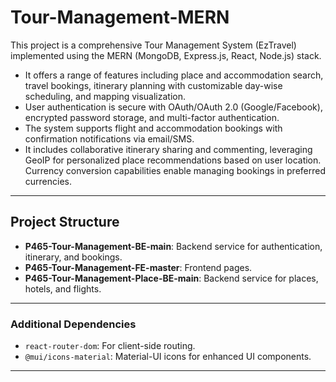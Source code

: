 # Tour-Management-MERN

This project is a comprehensive Tour Management System (EzTravel) implemented using the MERN (MongoDB, Express.js, React, Node.js) stack. 
* It offers a range of features including place and accommodation search, travel bookings, itinerary planning with customizable day-wise scheduling, and mapping visualization. 
* User authentication is secure with OAuth/OAuth 2.0 (Google/Facebook), encrypted password storage, and multi-factor authentication. 
* The system supports flight and accommodation bookings with confirmation notifications via email/SMS.
* It includes collaborative itinerary sharing and commenting, leveraging GeoIP for personalized place recommendations based on user location. Currency conversion capabilities enable managing bookings in preferred currencies.

---

## Project Structure
- **P465-Tour-Management-BE-main**: Backend service for authentication, itinerary, and bookings.
- **P465-Tour-Management-FE-master**: Frontend pages.
- **P465-Tour-Management-Place-BE-main**: Backend service for places, hotels, and flights.

---

### Additional Dependencies
- `react-router-dom`: For client-side routing.
- `@mui/icons-material`: Material-UI icons for enhanced UI components.

---
